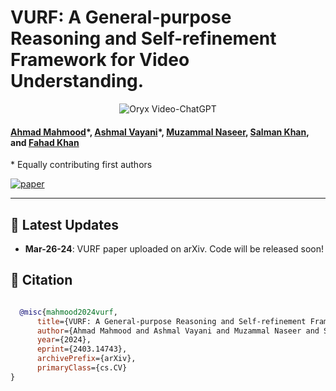 # VURF: A General-purpose Reasoning and Self-refinement Framework for Video Understanding.

<p align="center">
    <img src="https://i.imgur.com/waxVImv.png" alt="Oryx Video-ChatGPT">
</p>

#### [Ahmad Mahmood](https://ahmad-573.github.io)\*, [Ashmal Vayani](https://www.linkedin.com/in/ashmal-vayani/)\*, [Muzammal Naseer](https://muzammal-naseer.com/), [Salman Khan](https://salman-h-khan.github.io/), and [Fahad Khan](https://sites.google.com/view/fahadkhans/home)
\* Equally contributing first authors

[![paper](https://img.shields.io/badge/arXiv-Paper-<COLOR>.svg)](https://arxiv.org/abs/2403.14743)

---

## 📢 Latest Updates
- **Mar-26-24**: VURF paper uploaded on arXiv. Code will be released soon!


## 📜 Citation
```bibtex

  @misc{mahmood2024vurf,
      title={VURF: A General-purpose Reasoning and Self-refinement Framework for Video Understanding}, 
      author={Ahmad Mahmood and Ashmal Vayani and Muzammal Naseer and Salman Khan and Fahad Shahbaz Khan},
      year={2024},
      eprint={2403.14743},
      archivePrefix={arXiv},
      primaryClass={cs.CV}
}
